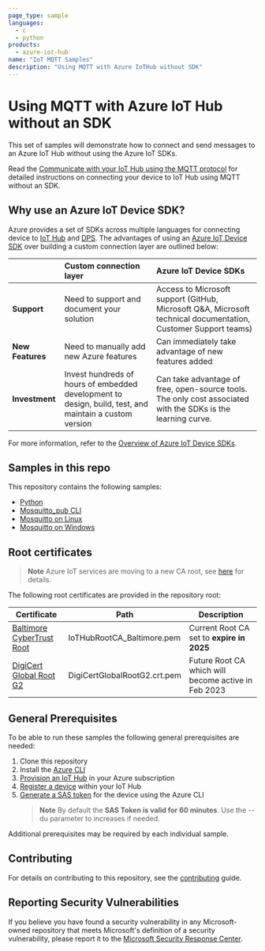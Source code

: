 ```yaml
---
page_type: sample
languages:
  - c
  - python
products:
  - azure-iot-hub
name: "IoT MQTT Samples"
description: "Using MQTT with Azure IoTHub without SDK"
---
```


# Using MQTT with Azure IoT Hub without an SDK

This set of samples will demonstrate how to connect and send messages to an Azure IoT Hub without using the Azure IoT SDKs.

Read the [Communicate with your IoT Hub using the MQTT protocol](https://docs.microsoft.com/azure/iot-hub/iot-hub-mqtt-support) for detailed instructions on connecting your device to IoT Hub using MQTT without an SDK.

## Why use an Azure IoT Device SDK?

Azure provides a set of SDKs across multiple languages for connecting device to [IoT Hub](https://docs.microsoft.com/azure/iot-hub/iot-concepts-and-iot-hub) and [DPS](https://docs.microsoft.com/azure/iot-dps). The advantages of using an [Azure IoT Device SDK](https://docs.microsoft.com/azure/iot-develop/about-iot-sdks) over building a custom connection layer are outlined below:

| | Custom connection layer | Azure IoT Device SDKs |
| :-- | :-- | :-- |
| **Support** | Need to support and document your solution | Access to Microsoft support (GitHub, Microsoft Q&A, Microsoft technical documentation, Customer Support teams) |
| **New Features** | Need to manually add new Azure features | Can immediately take advantage of new features added |
| **Investment** | Invest hundreds of hours of embedded development to design, build, test, and maintain a custom version | Can take advantage of free, open-source tools. The only cost associated with the SDKs is the learning curve. |

For more information, refer to the [Overview of Azure IoT Device SDKs](https://docs.microsoft.com/azure/iot-develop/about-iot-sdks).

## Samples in this repo

This repository contains the following samples:
* [Python](src/Python)
* [Mosquitto_pub CLI](src/Mosquitto_pub)
* [Mosquitto on Linux](src/Linux)
* [Mosquitto on Windows](src/Windows)

## Root certificates

> **Note**
> Azure IoT services are moving to a new CA root, see [here](http://aka.ms/iot-ca-updates) for details.

The following root certificates are provided in the repository root:

| Certificate | Path | Description |
|-|-|-|
| [Baltimore CyberTrust Root](https://www.digicert.com/kb/digicert-root-certificates.htm) | IoTHubRootCA_Baltimore.pem | Current Root CA set to **expire in 2025** |
| [DigiCert Global Root G2](https://www.digicert.com/kb/digicert-root-certificates.htm) | DigiCertGlobalRootG2.crt.pem | Future Root CA which will become active in Feb 2023 |

## General Prerequisites

To be able to run these samples the following general prerequisites are needed:
1. Clone this repository
1. Install the [Azure CLI](https://learn.microsoft.com/en-us/cli/azure/install-azure-cli)
1. [Provision an IoT Hub](https://learn.microsoft.com/en-us/azure/iot-hub/iot-hub-create-through-portal) in your Azure subscription
1. [Register a device](https://learn.microsoft.com/en-us/azure/iot-hub/iot-hub-create-through-portal#register-a-new-device-in-the-iot-hub) within your IoT Hub
1. [Generate a SAS token](https://docs.microsoft.com/cli/azure/iot/hub?view=azure-cli-latest#az-iot-hub-generate-sas-token) for the device using the Azure CLI
    > **Note**
    > By default the **SAS Token is valid for 60 minutes**. Use the --du parameter to increases if needed. 

Additional prerequisites may be required by each individual sample.

## Contributing

For details on contributing to this repository, see the [contributing](CONTRIBUTING.md) guide.

## Reporting Security Vulnerabilities

If you believe you have found a security vulnerability in any Microsoft-owned repository that meets Microsoft's definition of a security vulnerability, please report it to the [Microsoft Security Response Center](SECURITY.md).
